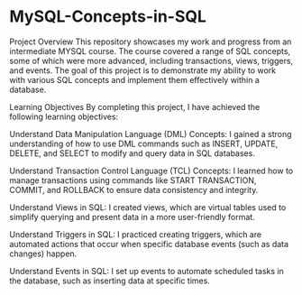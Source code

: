 # MySQL-Concepts-in-SQL

Project Overview
This repository showcases my work and progress from an intermediate MYSQL course. The course covered a range of SQL concepts, some of which were more advanced, including transactions, views, triggers, and events. The goal of this project is to demonstrate my ability to work with various SQL concepts and implement them effectively within a database.

Learning Objectives
By completing this project, I have achieved the following learning objectives:

Understand Data Manipulation Language (DML) Concepts:
I gained a strong understanding of how to use DML commands such as INSERT, UPDATE, DELETE, and SELECT to modify and query data in SQL databases.

Understand Transaction Control Language (TCL) Concepts:
I learned how to manage transactions using commands like START TRANSACTION, COMMIT, and ROLLBACK to ensure data consistency and integrity.

Understand Views in SQL:
I created views, which are virtual tables used to simplify querying and present data in a more user-friendly format.

Understand Triggers in SQL:
I practiced creating triggers, which are automated actions that occur when specific database events (such as data changes) happen.

Understand Events in SQL:
I set up events to automate scheduled tasks in the database, such as inserting data at specific times.

